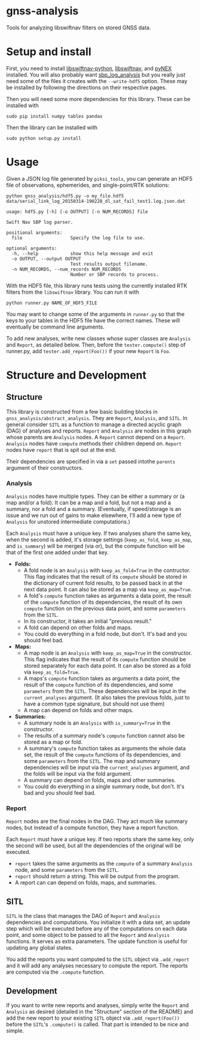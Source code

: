 # gnss-analysis

Tools for analyzing libswiftnav filters on stored GNSS data.

# Setup and install

First, you need to install [libswiftnav-python](https://github.com/swift-nav/libswiftnav-python/),
[libswiftnav](https://github.com/swift-nav/libswiftnav/), and
[pyNEX](https://github.com/swift-nav/pynex) installed. You will also probably
want [sbp_log_analysis](https://github.com/swift-nav/sbp_log_analysis) but you
really just need some of the files it creates with the `--write-hdf5` option.
These may be installed by following the directions on their respective pages.

Then you will need some more dependencies for this library. These can be
installed with

```shell
sudo pip install numpy tables pandas
```

Then the library can be installed with

```shell
sudo python setup.py install
```

# Usage

Given a JSON log file generated by `piksi_tools`, you can generate an
HDF5 file of observations, ephemerides, and single-point/RTK
solutions:

```shell
python gnss_analysis/hdf5.py -o my_file.hdf5 data/serial_link_log_20150314-190228_dl_sat_fail_test1.log.json.dat
```

```
usage: hdf5.py [-h] [-o OUTPUT] [-n NUM_RECORDS] file

Swift Nav SBP log parser.

positional arguments:
  file                  Specify the log file to use.

optional arguments:
  -h, --help            show this help message and exit
  -o OUTPUT, --output OUTPUT
                        Test results output filename.
  -n NUM_RECORDS, --num_records NUM_RECORDS
                        Number or SBP records to process.
```

With the HDF5 file, this library runs tests using the currently
installed RTK filters from the `libswiftnav` library. You can run it
with

```shell
python runner.py NAME_OF_HDF5_FILE
```

You may want to change some of the arguments in `runner.py` so that the keys
to your tables in the HDF5 file have the correct names. These will eventually
be command line arguments.

To add new analyses, write new classes whose super classes are `Analysis` and
`Report`, as detailed below. Then, before the `tester.compute()` step of
runner.py, add `tester.add_report(Foo())` if your new `Report` is `Foo`.

# Structure and Development

## Structure

This library is constructed from a few basic building blocks in
`gnss_analysis/abstract_analysis`. They are `Report`, `Analysis`, and `SITL`.
In general consider `SITL` as a function to manage a directed acyclic graph
(DAG) of analyses and reports. `Report` and `Analysis` are nodes in this graph
whose parents are `Analysis` nodes. A `Report` cannot depend on a
`Report`. `Analysis` nodes have `compute` methods their children depend on.
`Report` nodes have `report` that is spit out at the end.

Their dependencies are specified in via a `set` passed intothe `parents`
argument of their constructors.

### Analysis

`Analysis` nodes have multiple types. They can be either a summary or
(a map and/or a fold). It can be a map and a fold, but not a map and a summary,
nor a fold and a summary. (Eventually, if speed/storage is an issue and we run
out of gains to make elsewhere, I'll add a new type of `Analysis` for unstored
intermediate computations.)

Each `Analysis` must have a unique key. If two analyses share the same key, when
the second is added, it's storage settings (`keep_as_fold`, `keep_as_map`, and
`is_summary`) will be merged (via or), but the compute function will be that of the
first one added under that key.

- **Folds:**
  - A fold node is an `Analysis` with `keep_as_fold=True` in the contructor.
This flag indicates that the result of its `compute` should be stored in the
dictionary of current fold results, to be passed back in at the next data
point. It can also be stored as a map via `keep_as_map=True`.
  - A fold's `compute` function takes as arguments a data point, the
result of the `compute` function of its dependencies, the result of its
own `compute` function on the previous data point, and some `parameters`
from the `SITL`.
  - In its constructor, it takes an initial "previous result."
  - A fold can depend on other folds and maps.
  - You could do everything in a fold node, but don't. It's bad and you should
feel bad.
- **Maps:**
  - A map node is an `Analysis` with `keep_as_map=True` in the constructor.
This flag indicates that the result of its `compute` function should be stored
separately for each data point. It can also be stored as a fold via
`keep_as_fold=True`.
  - A maps's `compute` function takes as arguments a data point, the result
of the `compute` function of its dependencies, and some `parameters`
from the `SITL`. These dependencies will be input in the `current_analyses`
 argument. (It also takes the previous folds, just to have a common type
 signature, but should not use them)
  - A map can depend on folds and other maps.
- **Summaries:**
  - A summary node is an `Analysis` with `is_summary=True` in the constructor.
  - The results of a summary node's `compute` function cannot also be stored
as a map or fold.
  - A summary's `compute` function takes as arguments the whole data set,
the result of the `compute` functions of its dependencies, and some `parameters`
from the `SITL`. The map and summary dependencies will be input via the
`current_analyses` argument, and the folds will be input via the fold argument.
  - A summary can depend on folds, maps and other summaries.
  - You could do everything in a single summary node, but don't. It's bad and
you should feel bad.

### Report

`Report` nodes are the final nodes in the DAG. They act much like summary nodes,
but instead of a compute function, they have a report function.

Each `Report` must have a unique key. If two reports share the same key, only
the second will be used, but all the dependencies of the original will be
executed.

- `report` takes the same arguments as the `compute` of a summary `Analysis`
node, and some `parameters` from the `SITL`.
- `report` should return a string. This will be output from the program.
- A report can can depend on folds, maps, and summaries.

## SITL

`SITL` is the class that manages the DAG of `Report` and `Analysis`
dependencies and computations. You initialize it with a data set, an update
step which will be executed before any of the computations on each data point,
and some object to be passed to all the `Report` and `Analysis` functions. It
serves as extra parameters. The update function is useful for updating any
global states.

You add the reports you want computed to the `SITL` object via `.add_report`
and it will add any analyses necessary to compute the report. The reports are
computed via the `.compute` function.

## Development

If you want to write new reports and analyses, simply write the `Report` and
`Analysis` as desired (detailed in the "Structure" section of the README)
and add the new report to your existing `SITL` object via `.add_report(Foo())`
before the `SITL`'s `.compute()` is called. That part is intended to be nice
and simple.

